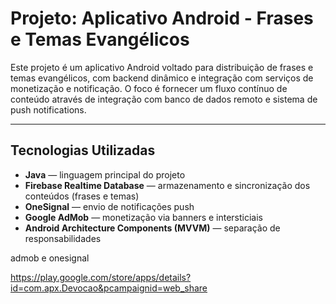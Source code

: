 # Projeto: Aplicativo Android - Frases e Temas Evangélicos

Este projeto é um aplicativo Android voltado para distribuição de frases e temas evangélicos, com backend dinâmico e integração com serviços de monetização e notificação. O foco é fornecer um fluxo contínuo de conteúdo através de integração com banco de dados remoto e sistema de push notifications.

---

## Tecnologias Utilizadas

- **Java** — linguagem principal do projeto
- **Firebase Realtime Database** — armazenamento e sincronização dos conteúdos (frases e temas)
- **OneSignal** — envio de notificações push
- **Google AdMob** — monetização via banners e intersticiais
- **Android Architecture Components (MVVM)** — separação de responsabilidades

admob e onesignal

https://play.google.com/store/apps/details?id=com.apx.Devocao&pcampaignid=web_share
